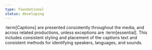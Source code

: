 ```yaml
---
type: foundational
status: developing
---
```


:term[Captions] are presented consistently throughout the media, and across related productions, unless exceptions are :term[essential]. This includes consistent styling and placement of the captions text and consistent methods for identifying speakers, languages, and sounds.